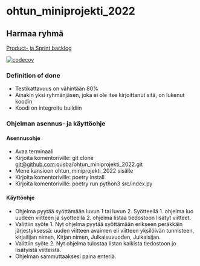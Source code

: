 # ohtun_miniprojekti_2022
## Harmaa ryhmä

[Product- ja Sprint backlog](https://docs.google.com/spreadsheets/d/1dSeB2DVMEAkoBBqOm-5AjHcTrGz0yfAUg2ushvxjXvA/edit#gid=0)

[![codecov](https://codecov.io/gh/qusba/ohtun_miniprojekti_2022/branch/main/graph/badge.svg?token=X48HWMD7NB)](https://codecov.io/gh/qusba/ohtun_miniprojekti_2022)
### Definition of done
* Testikattavuus on vähintään 80%
* Ainakin yksi ryhmänjäsen, joka ei ole itse kirjoittanut sitä, on lukenut koodin
* Koodi on integroitu buildiin


### Ohjelman asennus- ja käyttöohje

#### Asennusohje
* Avaa terminaali
* Kirjoita komentoriville: git clone git@github.com:qusba/ohtun_miniprojekti_2022.git
* Mene kansioon ohtun_miniprojekti_2022 sisälle
* Kirjoita komentoriville: poetry install
* Kirjoita komentoriville: poetry run python3 src/index.py

#### Käyttöohje
* Ohjelma pyytää syöttämään luvun 1 tai luvun 2. Syötteellä 1. ohjelma luo uudeen viitteen ja syötteellä 2. ohjelma listaa tiedostoon lisätyt viitteet.
* Valittiin syöte 1. Nyt ohjelma pyytää syöttämään erikseen peräkkäin järjestyksessä: uuden viitteen avaimen eli viitteen yksilöivän tunnisteen, kirjailijan nimen, Kirjan nimen, Julkaisuvuoden, Julkaisijan.
* Valittiin syöte 2. Nyt ohjelma tulostaa listan kaikista tiedostoon jo lisätyistä viitteistä.
* Ohjelman sammuttaaksesi paina enteriä.
